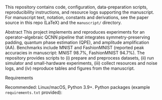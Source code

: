 This repository contains code, configuration, data-preparation scripts, reproducibility instructions, and resource logs supporting the manuscript. For manuscript text, notation, constants and derivations, see the paper source in this repo (LaTeX) and the `manuscript/` directory. 

Abstract 
This project implements and reproduces experiments for an operator–algebraic QCNN pipeline that integrates symmetry-preserving padding, quantum phase estimation (QPE), and amplitude amplification (AA). Benchmarks include MNIST and FashionMNIST (reported peak accuracies in manuscript: MNIST 98.7%, FashionMNIST 94.7%). The repository provides scripts to (i) prepare and preprocess datasets, (ii) run simulator and small-hardware experiments, (iii) collect resources and noise logs, and (iv) reproduce tables and figures from the manuscript. 

Requirements

Recommended: Linux/macOS, Python 3.9+.
Python packages (example `requirements.txt` provided):
